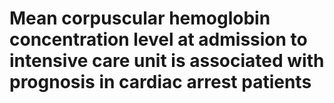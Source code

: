 # Mean corpuscular hemoglobin concentration level at admission to intensive care unit is associated with prognosis in cardiac arrest patients
